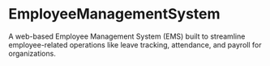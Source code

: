 # EmployeeManagementSystem
A web-based Employee Management System (EMS) built to streamline employee-related operations like leave tracking, attendance, and payroll for organizations.
